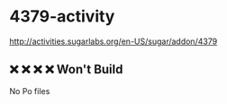 # 4379-activity
http://activities.sugarlabs.org/en-US/sugar/addon/4379

## :x: :x: :x: :x: Won't Build 
No Po files

